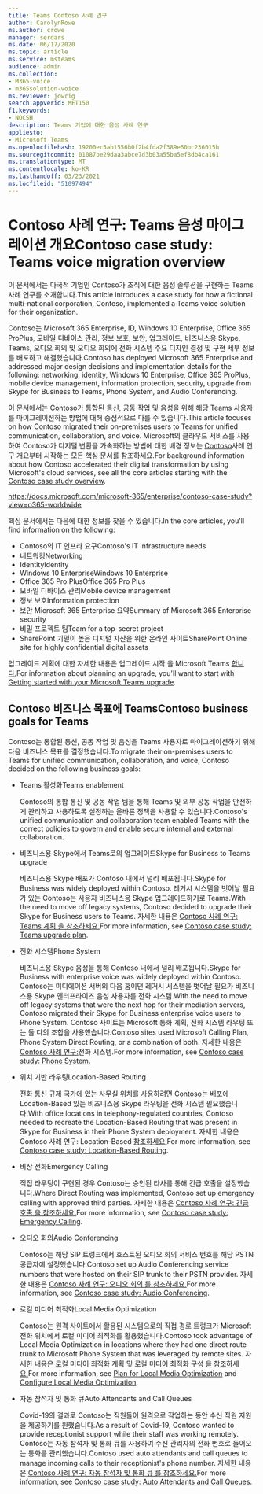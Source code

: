 ```yaml
---
title: Teams Contoso 사례 연구
author: CarolynRowe
ms.author: crowe
manager: serdars
ms.date: 06/17/2020
ms.topic: article
ms.service: msteams
audience: admin
ms.collection:
- M365-voice
- m365solution-voice
ms.reviewer: jowrig
search.appverid: MET150
f1.keywords:
- NOCSH
description: Teams 기업에 대한 음성 사례 연구
appliesto:
- Microsoft Teams
ms.openlocfilehash: 19200ec5ab1556b0f2b4fda2f389e60bc236015b
ms.sourcegitcommit: 01087be29daa3abce7d3b03a55ba5ef8db4ca161
ms.translationtype: MT
ms.contentlocale: ko-KR
ms.lasthandoff: 03/23/2021
ms.locfileid: "51097494"
---
```

# <a name="contoso-case-study-teams-voice-migration-overview"></a><span data-ttu-id="63fad-103">Contoso 사례 연구: Teams 음성 마이그레이션 개요</span><span class="sxs-lookup"><span data-stu-id="63fad-103">Contoso case study: Teams voice migration overview</span></span>

<span data-ttu-id="63fad-104">이 문서에서는 다국적 기업인 Contoso가 조직에 대한 음성 솔루션을 구현하는 Teams 사례 연구를 소개합니다.</span><span class="sxs-lookup"><span data-stu-id="63fad-104">This article introduces a case study for how a fictional multi-national corporation, Contoso, implemented a Teams voice solution for their organization.</span></span>

<span data-ttu-id="63fad-105">Contoso는 Microsoft 365 Enterprise, ID, Windows 10 Enterprise, Office 365 ProPlus, 모바일 디바이스 관리, 정보 보호, 보안, 업그레이드, 비즈니스용 Skype, Teams, 오디오 회의 및 오디오 회의에 전화 시스템 주요 디자인 결정 및 구현 세부 정보를 배포하고 해결했습니다.</span><span class="sxs-lookup"><span data-stu-id="63fad-105">Contoso has deployed Microsoft 365 Enterprise and addressed major design decisions and implementation details for the following: networking, identity, Windows 10 Enterprise, Office 365 ProPlus, mobile device management, information protection, security, upgrade from Skype for Business to Teams, Phone System, and Audio Conferencing.</span></span>  

<span data-ttu-id="63fad-106">이 문서에서는 Contoso가 통합된 통신, 공동 작업 및 음성을 위해 해당 Teams 사용자를 마이그레이션하는 방법에 대해 중점적으로 다를 수 있습니다.</span><span class="sxs-lookup"><span data-stu-id="63fad-106">This article focuses on how Contoso migrated their on-premises users to Teams for unified communication, collaboration, and voice.</span></span> <span data-ttu-id="63fad-107">Microsoft의 클라우드 서비스를 사용하여 Contoso가 디지털 변환을 가속화하는 방법에 대한 배경 정보는 [Contoso](/microsoft-365/enterprise/contoso-case-study?view=o365-worldwide)사례 연구 개요부터 시작하는 모든 핵심 문서를 참조하세요.</span><span class="sxs-lookup"><span data-stu-id="63fad-107">For background information about how Contoso accelerated their digital transformation by using Microsoft's cloud services, see all the core articles starting with the [Contoso case study overview](/microsoft-365/enterprise/contoso-case-study?view=o365-worldwide).</span></span>

https://docs.microsoft.com/microsoft-365/enterprise/contoso-case-study?view=o365-worldwide 

<span data-ttu-id="63fad-108">핵심 문서에서는 다음에 대한 정보를 찾을 수 있습니다.</span><span class="sxs-lookup"><span data-stu-id="63fad-108">In the core articles, you'll find information on the following:</span></span>  

- <span data-ttu-id="63fad-109">Contoso의 IT 인프라 요구</span><span class="sxs-lookup"><span data-stu-id="63fad-109">Contoso's IT infrastructure needs</span></span>
- <span data-ttu-id="63fad-110">네트워킹</span><span class="sxs-lookup"><span data-stu-id="63fad-110">Networking</span></span>
- <span data-ttu-id="63fad-111">Identity</span><span class="sxs-lookup"><span data-stu-id="63fad-111">Identity</span></span>
- <span data-ttu-id="63fad-112">Windows 10 Enterprise</span><span class="sxs-lookup"><span data-stu-id="63fad-112">Windows 10 Enterprise</span></span>
- <span data-ttu-id="63fad-113">Office 365 Pro Plus</span><span class="sxs-lookup"><span data-stu-id="63fad-113">Office 365 Pro Plus</span></span>
- <span data-ttu-id="63fad-114">모바일 디바이스 관리</span><span class="sxs-lookup"><span data-stu-id="63fad-114">Mobile device management</span></span>
- <span data-ttu-id="63fad-115">정보 보호</span><span class="sxs-lookup"><span data-stu-id="63fad-115">Information protection</span></span>
- <span data-ttu-id="63fad-116">보안 Microsoft 365 Enterprise 요약</span><span class="sxs-lookup"><span data-stu-id="63fad-116">Summary of Microsoft 365 Enterprise security</span></span>
- <span data-ttu-id="63fad-117">비밀 프로젝트 팀</span><span class="sxs-lookup"><span data-stu-id="63fad-117">Team for a top-secret project</span></span>
- <span data-ttu-id="63fad-118">SharePoint 기밀이 높은 디지털 자산을 위한 온라인 사이트</span><span class="sxs-lookup"><span data-stu-id="63fad-118">SharePoint Online site for highly confidential digital assets</span></span>

<span data-ttu-id="63fad-119">업그레이드 계획에 대한 자세한 내용은 업그레이드 시작 을 Microsoft Teams [합니다.](upgrade-start-here.md)</span><span class="sxs-lookup"><span data-stu-id="63fad-119">For information about planning an upgrade, you'll want to start with [Getting started with your Microsoft Teams upgrade](upgrade-start-here.md).</span></span>

## <a name="contoso-business-goals-for-teams"></a><span data-ttu-id="63fad-120">Contoso 비즈니스 목표에 Teams</span><span class="sxs-lookup"><span data-stu-id="63fad-120">Contoso business goals for Teams</span></span>

<span data-ttu-id="63fad-121">Contoso는 통합된 통신, 공동 작업 및 음성을 Teams 사용자로 마이그레이션하기 위해 다음 비즈니스 목표를 결정했습니다.</span><span class="sxs-lookup"><span data-stu-id="63fad-121">To migrate their on-premises users to Teams for unified communication, collaboration, and voice, Contoso decided on the following business goals:</span></span>

- <span data-ttu-id="63fad-122">Teams 활성화</span><span class="sxs-lookup"><span data-stu-id="63fad-122">Teams enablement</span></span> 

  <span data-ttu-id="63fad-123">Contoso의 통합 통신 및 공동 작업 팀을 통해 Teams 및 외부 공동 작업을 안전하게 관리하고 사용하도록 설정하는 올바른 정책을 사용할 수 있습니다.</span><span class="sxs-lookup"><span data-stu-id="63fad-123">Contoso's unified communication and collaboration team enabled Teams with the correct policies to govern and enable secure internal and external collaboration.</span></span> 

- <span data-ttu-id="63fad-124">비즈니스용 Skype에서 Teams로의 업그레이드</span><span class="sxs-lookup"><span data-stu-id="63fad-124">Skype for Business to Teams upgrade</span></span> 

  <span data-ttu-id="63fad-125">비즈니스용 Skype 배포가 Contoso 내에서 널리 배포됩니다.</span><span class="sxs-lookup"><span data-stu-id="63fad-125">Skype for Business was widely deployed within Contoso.</span></span> <span data-ttu-id="63fad-126">레거시 시스템을 벗어날 필요가 있는 Contoso는 사용자 비즈니스용 Skype 업그레이드하기로 Teams.</span><span class="sxs-lookup"><span data-stu-id="63fad-126">With the need to move off legacy systems, Contoso decided to upgrade their Skype for Business users to Teams.</span></span> <span data-ttu-id="63fad-127">자세한 내용은 [Contoso 사례 연구: Teams 계획 을 참조하세요.](voice-case-study-migration-plan.md)</span><span class="sxs-lookup"><span data-stu-id="63fad-127">For more information, see [Contoso case study: Teams upgrade plan](voice-case-study-migration-plan.md).</span></span>

- <span data-ttu-id="63fad-128">전화 시스템</span><span class="sxs-lookup"><span data-stu-id="63fad-128">Phone System</span></span>  

  <span data-ttu-id="63fad-129">비즈니스용 Skype 음성을 통해 Contoso 내에서 널리 배포됩니다.</span><span class="sxs-lookup"><span data-stu-id="63fad-129">Skype for Business with enterprise voice was widely deployed within Contoso.</span></span> <span data-ttu-id="63fad-130">Contoso는 미디에이션 서버의 다음 홉이던 레거시 시스템을 벗어날 필요가 비즈니스용 Skype 엔터프라이즈 음성 사용자를 전화 시스템.</span><span class="sxs-lookup"><span data-stu-id="63fad-130">With the need to move off legacy systems that were the next hop for their mediation servers, Contoso migrated their Skype for Business enterprise voice users to Phone System.</span></span> <span data-ttu-id="63fad-131">Contoso 사이트는 Microsoft 통화 계획, 전화 시스템 라우팅 또는 둘 다의 조합을 사용했습니다.</span><span class="sxs-lookup"><span data-stu-id="63fad-131">Contoso sites used Microsoft Calling Plan, Phone System Direct Routing, or a combination of both.</span></span> <span data-ttu-id="63fad-132">자세한 내용은 [Contoso 사례 연구:](voice-case-study-phone-system.md)전화 시스템.</span><span class="sxs-lookup"><span data-stu-id="63fad-132">For more information, see [Contoso case study: Phone System](voice-case-study-phone-system.md).</span></span>

- <span data-ttu-id="63fad-133">위치 기반 라우팅</span><span class="sxs-lookup"><span data-stu-id="63fad-133">Location-Based Routing</span></span> 

  <span data-ttu-id="63fad-134">전화 통신 규제 국가에 있는 사무실 위치를 사용하려면 Contoso는 배포에 Location-Based 있는 비즈니스용 Skype 라우팅을 전화 시스템 필요했습니다.</span><span class="sxs-lookup"><span data-stu-id="63fad-134">With office locations in telephony-regulated countries, Contoso needed to recreate the Location-Based Routing that was present in Skype for Business in their Phone System deployment.</span></span> <span data-ttu-id="63fad-135">자세한 내용은 Contoso 사례 연구: Location-Based [참조하세요.](voice-case-study-location-based-routing.md)</span><span class="sxs-lookup"><span data-stu-id="63fad-135">For more information, see [Contoso case study: Location-Based Routing](voice-case-study-location-based-routing.md).</span></span>

- <span data-ttu-id="63fad-136">비상 전화</span><span class="sxs-lookup"><span data-stu-id="63fad-136">Emergency Calling</span></span> 

  <span data-ttu-id="63fad-137">직접 라우팅이 구현된 경우 Contoso는 승인된 타사를 통해 긴급 호출을 설정했습니다.</span><span class="sxs-lookup"><span data-stu-id="63fad-137">Where Direct Routing was implemented, Contoso set up emergency calling with approved third parties.</span></span> <span data-ttu-id="63fad-138">자세한 내용은 [Contoso 사례 연구: 긴급 호출 을 참조하세요.](voice-case-study-emergency-calling.md)</span><span class="sxs-lookup"><span data-stu-id="63fad-138">For more information, see [Contoso case study: Emergency Calling](voice-case-study-emergency-calling.md).</span></span>

- <span data-ttu-id="63fad-139">오디오 회의</span><span class="sxs-lookup"><span data-stu-id="63fad-139">Audio Conferencing</span></span> 

  <span data-ttu-id="63fad-140">Contoso는 해당 SIP 트렁크에서 호스트된 오디오 회의 서비스 번호를 해당 PSTN 공급자에 설정했습니다.</span><span class="sxs-lookup"><span data-stu-id="63fad-140">Contoso set up Audio Conferencing service numbers that were hosted on their SIP trunk to their PSTN provider.</span></span> <span data-ttu-id="63fad-141">자세한 내용은 [Contoso 사례 연구: 오디오 회의 를 참조하세요.](voice-case-study-audio-conferencing.md)</span><span class="sxs-lookup"><span data-stu-id="63fad-141">For more information, see [Contoso case study: Audio Conferencing](voice-case-study-audio-conferencing.md).</span></span> 

- <span data-ttu-id="63fad-142">로컬 미디어 최적화</span><span class="sxs-lookup"><span data-stu-id="63fad-142">Local Media Optimization</span></span> 

  <span data-ttu-id="63fad-143">Contoso는 원격 사이트에서 활용된 시스템으로의 직접 경로 트렁크가 Microsoft 전화 위치에서 로컬 미디어 최적화를 활용했습니다.</span><span class="sxs-lookup"><span data-stu-id="63fad-143">Contoso took advantage of Local Media Optimization in locations where they had one direct route trunk to Microsoft Phone System that was leveraged by remote sites.</span></span> <span data-ttu-id="63fad-144">자세한 내용은 [로컬](direct-routing-media-optimization.md) 미디어 최적화 계획 및 로컬 미디어 최적화 구성 [을 참조하세요.](direct-routing-media-optimization-configure.md)</span><span class="sxs-lookup"><span data-stu-id="63fad-144">For more information, see [Plan for Local Media Optimization](direct-routing-media-optimization.md) and [Configure Local Media Optimization](direct-routing-media-optimization-configure.md).</span></span>

- <span data-ttu-id="63fad-145">자동 참석자 및 통화 큐</span><span class="sxs-lookup"><span data-stu-id="63fad-145">Auto Attendants and Call Queues</span></span>

  <span data-ttu-id="63fad-146">Covid-19의 결과로 Contoso는 직원들이 원격으로 작업하는 동안 수신 직원 지원을 제공하기를 원했습니다.</span><span class="sxs-lookup"><span data-stu-id="63fad-146">As a result of Covid-19, Contoso wanted to provide receptionist support while their staff was working remotely.</span></span> <span data-ttu-id="63fad-147">Contoso는 자동 참석자 및 통화 큐를 사용하여 수신 관리자의 전화 번호로 들어오는 통화를 관리했습니다.</span><span class="sxs-lookup"><span data-stu-id="63fad-147">Contoso used auto attendants and call queues to manage incoming calls to their receptionist's phone number.</span></span> <span data-ttu-id="63fad-148">자세한 내용은 [Contoso 사례 연구: 자동 참석자 및 통화 큐 를 참조하세요.](voice-case-study-call-queues.md)</span><span class="sxs-lookup"><span data-stu-id="63fad-148">For more information, see [Contoso case study: Auto Attendants and Call Queues](voice-case-study-call-queues.md).</span></span>